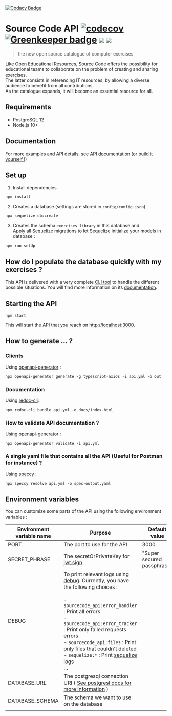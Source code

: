 [![Codacy Badge](https://api.codacy.com/project/badge/Grade/edc5960b909943b8b05715a2c34fe132)](https://app.codacy.com/gh/SourceCodeOER/sourcecode_api?utm_source=github.com&utm_medium=referral&utm_content=SourceCodeOER/sourcecode_api&utm_campaign=Badge_Grade_Dashboard)
# Source Code API  [![codecov](https://codecov.io/gh/SourceCodeOER/sourcecode_api/branch/master/graph/badge.svg)](https://codecov.io/gh/SourceCodeOER/sourcecode_api) [![Greenkeeper badge](https://badges.greenkeeper.io/SourceCodeOER/sourcecode_api.svg)](https://greenkeeper.io/) ![](https://github.com/SourceCodeOER/sourcecode_api/workflows/Source%20Code%20CI%2FCD/badge.svg) ![](https://github.com/SourceCodeOER/sourcecode_api/workflows/OAS%20Documentation/badge.svg)
> the new open source catalogue of computer exercises

Like Open Educational Resources, Source Code offers the possibility for educational teams to
collaborate on the problem of creating and sharing exercises.  
The latter consists in referencing IT resources, by allowing a diverse audience to benefit from all contributions.  
As the catalogue expands, it will become an essential resource for all.

## Requirements

- PostgreSQL 12
- Node.js 10+ 

## Documentation

For more examples and API details, see [API documentation](https://sourcecodeoer.github.io/sourcecode_api/) ([or build it yourself !](#how-to-generate--))

## Set up

1. Install dependencies

```
npm install
```

2. Creates a database (settings are stored in `config/config.json`)
```
npx sequelize db:create
```

3. Creates the schema `exercises_library` in this database and  
   Apply all Sequelize migrations to let Sequelize initialize your models in database : 
```
npm run setUp
```

## How do I populate the database quickly with my exercises ? 

This API is delivered with a very complete [CLI tool](https://github.com/SourceCodeOER/cli) to handle the different possible situations. You will find more information on its [documentation](https://github.com/SourceCodeOER/cli/blob/master/README.md).

## Starting the API

```
npm start
```

This will start the API that you reach on [http://localhost:3000](http://localhost:3000).

## How to generate ... ?

### Clients

Using [openapi-generator](https://openapi-generator.tech/) :

```
npx openapi-generator generate -g typescript-axios -i api.yml -o out
```

### Documentation

Using [redoc-cli](https://github.com/Redocly/redoc):

```
npx redoc-cli bundle api.yml -o docs/index.html
```

### How to validate API documentation ?

Using [openapi-generator](https://openapi-generator.tech/) :
```
npx openapi-generator validate -i api.yml
```

### A single yaml file that contains all the API (Useful for Postman for instance) ?

Using [speccy](https://github.com/wework/speccy) : 
```
npx speccy resolve api.yml -o spec-output.yaml
```

## Environment variables

You can customize some parts of the API using the following environment variables :  

| Environment variable name  | Purpose | Default value |
|---|---|---|
| PORT   | The port to use for the API | 3000  |
| SECRET_PHRASE | The secretOrPrivateKey for [jwt.sign](https://github.com/auth0/node-jsonwebtoken#jwtsignpayload-secretorprivatekey-options-callback)  | "Super secured passphrase"   |
| DEBUG  | To print relevant logs using [debug](https://www.npmjs.com/package/debug). Currently, you have the following choices : <br/> <br/> - `sourcecode_api:error_handler` : Print all errors <br/> - `sourcecode_api:error_tracker` : Print only failed requests errors <br/> - `sourcecode_api:files` : Print only files that couldn't deleted <br/> - `sequelize:*` : Print [sequelize](https://www.npmjs.com/package/sequelize) logs <br/> ...  |   |
| DATABASE_URL  | The postgresql connection URI ( [See postgresl docs for more information](https://www.postgresql.org/docs/current/libpq-connect.html#LIBPQ-CONNSTRING)  )  |   | 
| DATABASE_SCHEMA  | The schema we want to use on the database |   |
|   |   |   |
